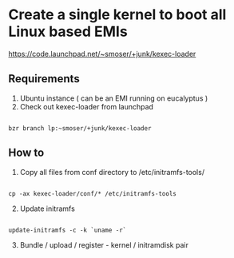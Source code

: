 # Create a single kernel to boot all Linux based EMIs 
https://code.launchpad.net/~smoser/+junk/kexec-loader

## Requirements
1. Ubuntu instance ( can be an EMI running on eucalyptus )
2. Check out kexec-loader from launchpad
<pre><code>
bzr branch lp:~smoser/+junk/kexec-loader
</code></pre>

## How to 
1. Copy all files from conf directory to /etc/initramfs-tools/
<pre><code>
cp -ax kexec-loader/conf/* /etc/initramfs-tools
</code></pre>
2. Update initramfs
<pre><code>
update-initramfs -c -k `uname -r`
</code></pre>

3. Bundle / upload / register - kernel / initramdisk pair
